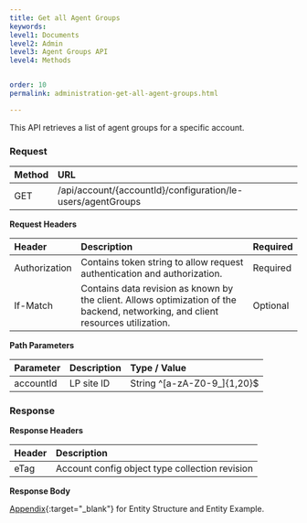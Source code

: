 ```yaml
---
title: Get all Agent Groups
keywords:
level1: Documents
level2: Admin
level3: Agent Groups API
level4: Methods


order: 10
permalink: administration-get-all-agent-groups.html

---
```


This API retrieves a list of agent groups for a specific account.

### Request 

| Method | URL |
| :------- | :----- |
| GET  |/api/account/{accountId}/configuration/le-users/agentGroups |

**Request Headers**

| Header  | Description  |Required |
| :------- | :--------------- | :--- |
| Authorization | Contains token string to allow request authentication and authorization. | Required 
| If-Match | Contains data revision as known by the client. Allows optimization of the backend, networking, and client resources utilization.|  Optional |

**Path Parameters**

| Parameter | Description | Type / Value |
| :---------- | :------------- | :-------------- |
 |accountId | LP site ID | String ^[a-zA-Z0-9_]{1,20}$ |

### Response

**Response Headers**

| Header | Description|
| :------- | :------------- |
 |eTag | Account config object type collection revision |

**Response Body**

[Appendix](administration-agent-groups-appendix.html){:target="_blank"} for Entity Structure and Entity Example.
